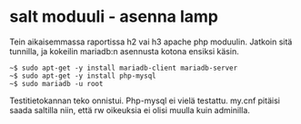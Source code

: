 # salt moduuli - asenna lamp

Tein aikaisemmassa raportissa h2 vai h3 apache php moduulin.
Jatkoin sitä tunnilla, ja kokeilin mariadb:n asennusta kotona ensiksi käsin.

	~$ sudo apt-get -y install mariadb-client mariadb-server
	~$ sudo apt-get -y install php-mysql
	~$ sudo mariadb -u root

Testitietokannan teko onnistui. Php-mysql ei vielä testattu.
my.cnf pitäisi saada saltilla niin, että rw oikeuksia ei olisi muulla kuin adminilla.

